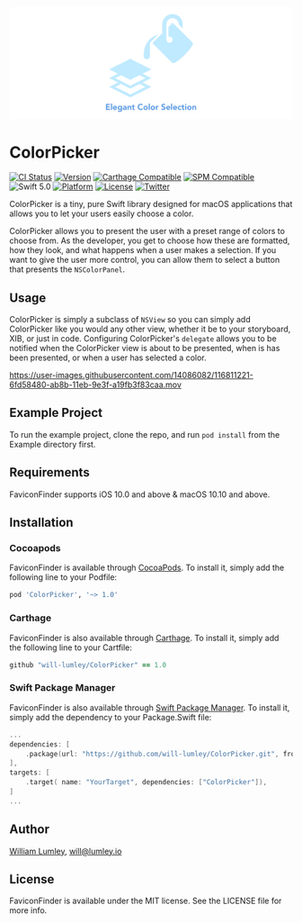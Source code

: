 ![ColorPicker: Elegant Color Picking](https://raw.githubusercontent.com/will-lumley/ColorPicker/main/ColorPicker.png?token=ADLO7QSDEBTMPDBCRUQREA3AR2EQK)

# ColorPicker

[![CI Status](https://img.shields.io/travis/will-lumley/ColorPicker/main.svg)](https://travis-ci.org/will-lumley/ColorPicker)
[![Version](https://img.shields.io/cocoapods/v/ColorPicker.svg?style=flat)](https://cocoapods.org/pods/ColorPicker)
[![Carthage Compatible](https://img.shields.io/badge/Carthage-compatible-4BC51D.svg?style=flat)](https://github.com/Carthage/Carthage)
[![SPM Compatible](https://img.shields.io/badge/SPM-compatible-4BC51D.svg?style=flat)](https://github.com/apple/swift-package-manager)
![Swift 5.0](https://img.shields.io/badge/Swift-5.0-orange.svg)
[![Platform](https://img.shields.io/cocoapods/p/ColorPicker.svg?style=flat)](https://cocoapods.org/pods/ColorPicker)
[![License](https://img.shields.io/cocoapods/l/ColorPicker.svg?style=flat)](https://cocoapods.org/pods/ColorPicker)
[![Twitter](https://img.shields.io/badge/twitter-@wlumley95-blue.svg?style=flat)](https://twitter.com/wlumley95)

ColorPicker is a tiny, pure Swift library designed for macOS applications that allows you to let your users easily choose a color.

ColorPicker allows you to present the user with a preset range of colors to choose from. As the developer, you get to choose how these are formatted, how they look, and what happens when a user makes a selection.
If you want to give the user more control, you can allow them to select a button that presents the `NSColorPanel`.

## Usage

ColorPicker is simply a subclass of `NSView` so you can simply add ColorPicker like you would any other view, whether it be to your storyboard, XIB, or just in code. 
Configuring ColorPicker's `delegate` allows you to be notified when the ColorPicker view is about to be presented, when is has been presented, or when a user has selected a color.


https://user-images.githubusercontent.com/14086082/116811221-6fd58480-ab8b-11eb-9e3f-a19fb3f83caa.mov

## Example Project

To run the example project, clone the repo, and run `pod install` from the Example directory first.

## Requirements

FaviconFinder supports iOS 10.0 and above & macOS 10.10 and above.

## Installation

### Cocoapods
FaviconFinder is available through [CocoaPods](http://cocoapods.org). To install
it, simply add the following line to your Podfile:

```ruby
pod 'ColorPicker', '~> 1.0'
```

### Carthage
FaviconFinder is also available through [Carthage](https://github.com/Carthage/Carthage). To install
it, simply add the following line to your Cartfile:

```ruby
github "will-lumley/ColorPicker" == 1.0
```

### Swift Package Manager
FaviconFinder is also available through [Swift Package Manager](https://github.com/apple/swift-package-manager). 
To install it, simply add the dependency to your Package.Swift file:

```swift
...
dependencies: [
    .package(url: "https://github.com/will-lumley/ColorPicker.git", from: "1.0"),
],
targets: [
    .target( name: "YourTarget", dependencies: ["ColorPicker"]),
]
...
```
## Author

[William Lumley](https://lumley.io/), will@lumley.io

## License

FaviconFinder is available under the MIT license. See the LICENSE file for more info.
